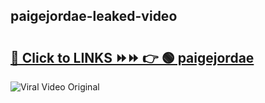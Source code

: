 
 ## paigejordae-leaked-video 

# <h2><a href="https://clipsfans.com/paigejordae&ref=git">🔗 Click to LINKS ⏩⏩ 👉 🟢 paigejordae </a></h2>

<a href="https://clipsfans.com/paigejordae&ref=git" rel="nofollow" data-target="animated-image.originalLink"><img src="https://i.ibb.co.com/xMMVF88/686577567.gif" alt="Viral Video Original" style="max-width: 100%; display: inline-block;" data-target="animated-image.originalImage"></a>
